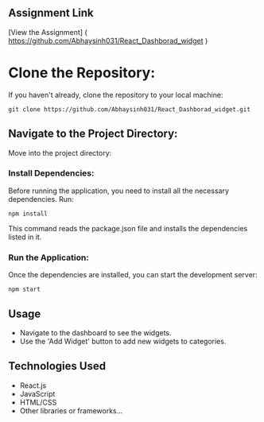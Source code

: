 ## Assignment Link
[View the Assignment] ( https://github.com/Abhaysinh031/React_Dashborad_widget )



# Clone the Repository:

If you haven't already, clone the repository to your local machine:
```
git clone https://github.com/Abhaysinh031/React_Dashborad_widget.git
```

## Navigate to the Project Directory:

Move into the project directory:

### Install Dependencies:

Before running the application, you need to install all the necessary dependencies. Run:
```
npm install

```
This command reads the package.json file and installs the dependencies listed in it.

### Run the Application:
Once the dependencies are installed, you can start the development server:
```
npm start

```


## Usage
- Navigate to the dashboard to see the widgets.
- Use the 'Add Widget' button to add new widgets to categories.

## Technologies Used
- React.js
- JavaScript
- HTML/CSS
- Other libraries or frameworks...


